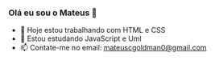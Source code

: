 ### Olá eu sou o Mateus 👋
- 🔭 Hoje estou trabalhando com HTML e CSS
- 🌱 Estou estudando JavaScript e Uml
- 📫 Contate-me no email: mateuscgoldman0@gmail.com
